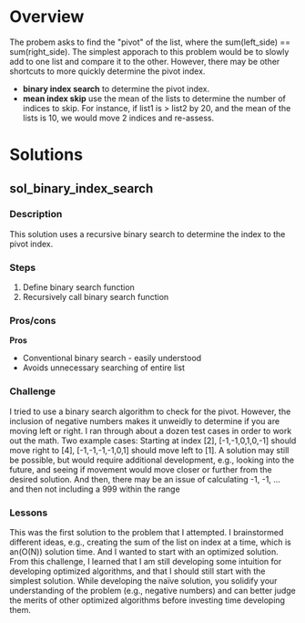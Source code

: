 # Overview
The probem asks to find the "pivot" of the list, where the sum(left_side) == sum(right_side). The simplest apporach to this problem would be to slowly add to one list and compare it to the other. However, there may be other shortcuts to more quickly determine the pivot index. 

* **binary index search** to determine the pivot index. 
* **mean index skip** use the mean of the lists to determine the number of indices to skip. For instance, if list1 is > list2 by 20, and the mean of the lists is 10, we would move 2 indices and re-assess.

# Solutions

## sol_binary_index_search
### Description
This solution uses a recursive binary search to determine the index to the pivot index. 

### Steps
1. Define binary search function
2. Recursively call binary search function

### Pros/cons
**Pros**
* Conventional binary search - easily understood
* Avoids unnecessary searching of entire list

### Challenge
I tried to use a binary search algorithm to check for the pivot. However, the inclusion of negative numbers makes it unweidly to determine if you are moving left or right. I ran through about a dozen test cases in order to work out the math. Two example cases:
Starting at index [2], [-1,-1,0,1,0,-1] should move right to [4], [-1,-1,-1,-1,0,1] should move left to [1].  A solution may still be possible, but would require additional development, e.g., looking into the future, and seeing if movement would move closer or further from the desired solution. And then, there may be an issue of calculating -1, -1, … and then not including a 999 within the range

### Lessons
This was the first solution to the problem that I attempted. I brainstormed different ideas, e.g., creating the sum of the list on index at a time, which is an(O(N)) solution time. And I wanted to start with an optimized solution.  
From this challenge, I learned that I am still developing some intuition for developing optimized algorithms, and that I should still start with the simplest solution. While developing the naïve solution, you solidify your understanding of the problem (e.g., negative numbers) and can better judge the merits of other optimized algorithms before investing time developing them.  








